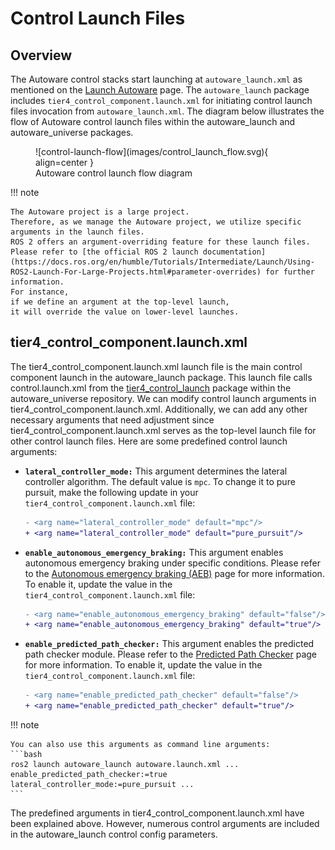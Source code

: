 # Control Launch Files

## Overview

The Autoware control stacks start
launching at `autoware_launch.xml` as mentioned on the [Launch Autoware](../index.md) page.
The `autoware_launch` package includes `tier4_control_component.launch.xml`
for initiating control launch files invocation from `autoware_launch.xml`.
The diagram below illustrates the flow of Autoware control launch files within the autoware_launch and autoware_universe packages.

<figure markdown>
  ![control-launch-flow](images/control_launch_flow.svg){ align=center }
  <figcaption>
    Autoware control launch flow diagram
  </figcaption>
</figure>

!!! note

    The Autoware project is a large project.
    Therefore, as we manage the Autoware project, we utilize specific
    arguments in the launch files.
    ROS 2 offers an argument-overriding feature for these launch files.
    Please refer to [the official ROS 2 launch documentation](https://docs.ros.org/en/humble/Tutorials/Intermediate/Launch/Using-ROS2-Launch-For-Large-Projects.html#parameter-overrides) for further information.
    For instance,
    if we define an argument at the top-level launch,
    it will override the value on lower-level launches.

## tier4_control_component.launch.xml

The tier4_control_component.launch.xml launch file is the main control component launch in the autoware_launch package.
This launch file calls control.launch.xml from the [tier4_control_launch](https://github.com/autowarefoundation/autoware_universe/tree/main/launch/tier4_control_launch) package
within the autoware_universe repository.
We can modify control launch arguments in tier4_control_component.launch.xml.
Additionally,
we can add any other necessary arguments
that need adjustment since tier4_control_component.launch.xml serves as the top-level launch file for other control launch files.
Here are some predefined control launch arguments:

- **`lateral_controller_mode:`** This argument determines
  the lateral controller algorithm.
  The default value is `mpc`.
  To change it to pure pursuit,
  make the following update in your `tier4_control_component.launch.xml` file:

  ```diff
  - <arg name="lateral_controller_mode" default="mpc"/>
  + <arg name="lateral_controller_mode" default="pure_pursuit"/>
  ```

- **`enable_autonomous_emergency_braking:`** This argument enables autonomous emergency
  braking under specific conditions.
  Please refer to the [Autonomous emergency braking (AEB)](https://autowarefoundation.github.io/autoware_universe/main/control/autonomous_emergency_braking/) page for
  more information.
  To enable it, update the value in the `tier4_control_component.launch.xml` file:

  ```diff
  - <arg name="enable_autonomous_emergency_braking" default="false"/>
  + <arg name="enable_autonomous_emergency_braking" default="true"/>
  ```

- **`enable_predicted_path_checker:`** This argument enables the predicted path checker module.
  Please refer to the [Predicted Path Checker](https://autowarefoundation.github.io/autoware_universe/main/control/predicted_path_checker/) page for
  more information.
  To enable it, update the value in the `tier4_control_component.launch.xml` file:

  ```diff
  - <arg name="enable_predicted_path_checker" default="false"/>
  + <arg name="enable_predicted_path_checker" default="true"/>
  ```

!!! note

    You can also use this arguments as command line arguments:
    ```bash
    ros2 launch autoware_launch autoware.launch.xml ... enable_predicted_path_checker:=true lateral_controller_mode:=pure_pursuit ...
    ```

The predefined arguments in tier4_control_component.launch.xml have been explained above.
However, numerous control arguments are included in the autoware_launch control config parameters.
